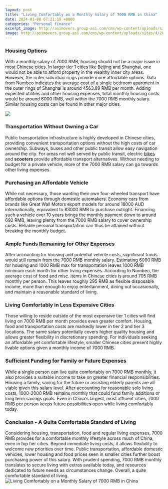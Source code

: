 ```yaml
---
layout: post
title: "Living Comfortably on a Monthly Salary of 7000 RMB in China"
date: 2024-01-08 07:21:19 +0000
categories: "Personal finance"
excerpt_image: http://asimovers.group-asi.com/cms/wp-content/uploads/sites/4/2019/03/Tax-rate-china.001.jpeg
image: http://asimovers.group-asi.com/cms/wp-content/uploads/sites/4/2019/03/Tax-rate-china.001.jpeg
---
```


### Housing Options
With a monthly salary of 7000 RMB, housing should not be a major issue in most Chinese cities. In larger tier 1 cities like Beijing and Shanghai, one would not be able to afford property in the wealthy inner city areas. However, the outer suburban rings provide more affordable options. 
Data from Numbeo indicates the average cost of a single bedroom apartment in the outer rings of Shanghai is around 4563.89 RMB per month. Adding expected utilities and other housing expenses, total monthly housing costs would be around 6000 RMB, well within the 7000 RMB monthly salary. Similar housing costs can be found in other major cities.

![](http://www.salaryexplorer.com/charts/china/median-and-salary-distribution-monthly-china.jpg)
### Transportation Without Owning a Car
Public transportation infrastructure is highly developed in Chinese cities, providing convenient transportation options without the high costs of car ownership. Subways, buses and other public transit allow easy navigation around the city. For areas not well served by public transit, electric [bikes](https://logurl.github.io/2024-01-06-u5fb7-u56fd-u5206-u88c2-u65f6-u671f-u897f-u67cf-u6797-u4e0e-u897f-u5fb7-u4e4b-u95f4-u7684-u4ea4-u90/) and **scooters** provide affordable transport alternatives. Without needing to budget for a private vehicle, more of the 7000 RMB salary can go towards other living expenses.
### Purchasing an Affordable Vehicle 
While not necessary, those wanting their own four-wheeled transport have affordable options through domestic automakers. Economy cars from brands like Great Wall Motors export models for around 18000 AUD internationally, equivalent to 83000 RMB to purchase outright. Financing such a vehicle over 10 years brings the monthly payment down to around 692 RMB, leaving plenty from the 7000 RMB salary to cover ownership costs. Reliable personal transportation can thus be attained without breaking the monthly budget.
### Ample Funds Remaining for Other Expenses
After accounting for housing and potential vehicle costs, significant funds would still remain from the 7000 RMB monthly salary. Estimating 6000 RMB for housing and 1000 RMB max for transportation leaves 1000 RMB minimum each month for other living expenses. According to Numbeo, the average cost of food and misc. items in Chinese cities is around 705 RMB monthly per person. This leaves roughly 295 RMB as flexible disposable income, more than enough to enjoy entertainment, dining out occasionally, and maintain a reasonable standard of living.
### Living Comfortably in Less Expensive Cities  
Those willing to reside outside of the most expensive tier 1 cities will find living on 7000 RMB per month provides even greater comfort. Housing, food and transportation costs are markedly lower in tier 2 and tier 3 locations. The same salary potentially covers higher quality housing and allows greater flexibility in discretionary spending. For individuals seeking an affordable yet comfortable lifestyle, smaller Chinese cities present highly livable options given a monthly income of 7000 RMB.
### Sufficient Funding for Family or Future Expenses
While a single person can live quite comfortably on 7000 RMB monthly, it also provides a suitable income to take on greater financial responsibilities. Housing a family, saving for the future or assisting elderly parents are all viable given this salary level. After accounting for reasonable solo living costs, 1000-2000 RMB remains monthly that could fund family additions or long term savings goals. Even in China's largest, most affluent cities, 7000 RMB per person keeps future possibilities open while living comfortably today.
### Conclusion - A Quite Comfortable Standard of Living
Considering housing, transportation, food and regular living expenses, 7000 RMB provides for a comfortable monthly lifestyle across much of China, even in top tier cities. Beyond immediate living costs, it allows flexibility to welcome new priorities over time. Public transportation, affordable domestic vehicles, lower housing and food prices seen in smaller cities further boost purchasing power of this salary. With prudent spending, 7000 RMB monthly translates to secure living with extras available today, and resources dedicated to future needs as circumstances change. Overall, a quite comfortable standard of living.
![Living Comfortably on a Monthly Salary of 7000 RMB in China](http://asimovers.group-asi.com/cms/wp-content/uploads/sites/4/2019/03/Tax-rate-china.001.jpeg)